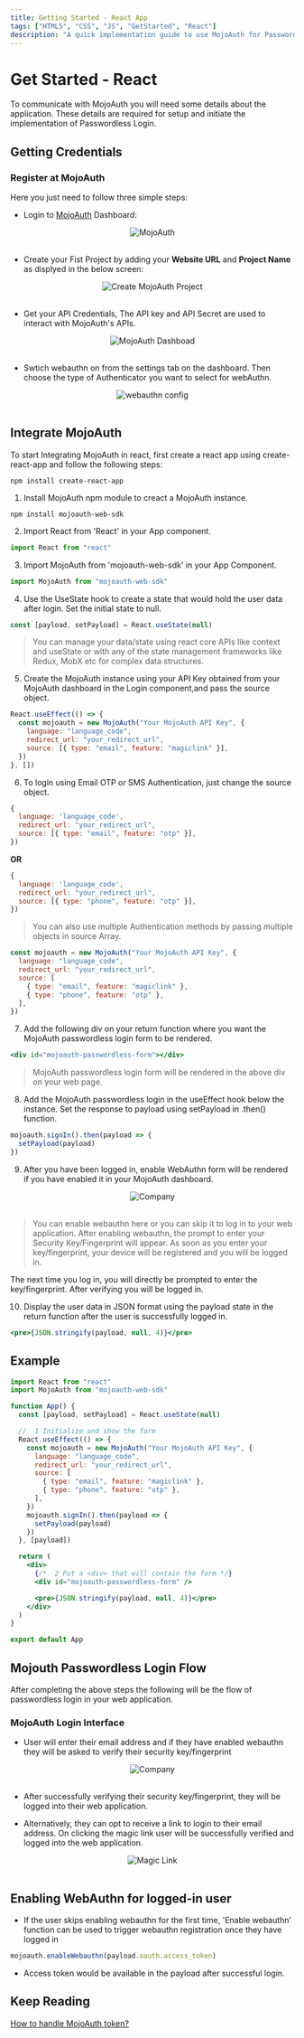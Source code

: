 ```yaml
---
title: Getting Started - React App
tags: ["HTML5", "CSS", "JS", "GetStarted", "React"]
description: "A quick implementation guide to use MojoAuth for Passwordless using Create React App"
---
```


# Get Started - React

To communicate with MojoAuth you will need some details about the application. These details are required for setup and initiate the implementation of Passwordless Login.

## Getting Credentials

### Register at MojoAuth

Here you just need to follow three simple steps:

- Login to [MojoAuth](https://mojoauth.com/signin) Dashboard:

<div id="mojoauth-preview "style="text-align:center">
  <img src="../../assets/common-images/login.png" alt="MojoAuth" />
</div>
<br/>

- Create your Fist Project by adding your **Website URL** and **Project Name** as displyed in the below screen:

<div style="text-align:center">
  <img src="../../assets/common-images/project.png" alt="Create MojoAuth Project" />
</div>
<br/>

- Get your API Credentials, The API key and API Secret are used to interact with MojoAuth's APIs.

<div style="text-align:center">
  <img src="../../assets/common-images/dashboard.png" alt="MojoAuth Dashboad" />
</div>
<br/>

- Swtich webauthn on from the settings tab on the dashboard. Then choose the type of Authenticator you want to select for webAuthn.

<div style="text-align:center">
  <img src="../../assets/common-images/webauthn-config.png" alt="webauthn config" />
</div>
<br/>

## Integrate MojoAuth

To start Integrating MojoAuth in react, first create a react app using create-react-app and follow the following steps:

```
npm install create-react-app
```

1. Install MojoAuth npm module to creact a MojoAuth instance.

```
npm install mojoauth-web-sdk
```

2. Import React from 'React' in your App component.

```jsx
import React from "react"
```

3. Import MojoAuth from 'mojoauth-web-sdk' in your App Component.

```jsx
import MojoAuth from "mojoauth-web-sdk"
```

4. Use the UseState hook to create a state that would hold the user data after login. Set the initial state to null.

```jsx
const [payload, setPayload] = React.useState(null)
```

> You can manage your data/state using react core APIs like context and useState or with any of the state management frameworks like Redux, MobX etc for complex data structures.

5. Create the MojoAuth instance using your API Key obtained from your MojoAuth dashboard in the Login component,and pass the source object.

```jsx
React.useEffect(() => {
  const mojoauth = new MojoAuth("Your MojoAuth API Key", {
    language: "language_code",
    redirect_url: "your_redirect_url",
    source: [{ type: "email", feature: "magiclink" }],
  })
}, [])
```

6. To login using Email OTP or SMS Authentication, just change the source object.

```js
{
  language: 'language_code',
  redirect_url: "your_redirect_url",
  source: [{ type: "email", feature: "otp" }],
})
```

**OR**

```js
{
  language: 'language_code',
  redirect_url: "your_redirect_url",
  source: [{ type: "phone", feature: "otp" }],
})
```

> You can also use multiple Authentication methods by passing multiple objects in source Array.

```js
const mojoauth = new MojoAuth("Your MojoAuth API Key", {
  language: "language_code",
  redirect_url: "your_redirect_url",
  source: [
    { type: "email", feature: "magiclink" },
    { type: "phone", feature: "otp" },
  ],
})
```

7. Add the following div on your return function where you want the MojoAuth passwordless login form to be rendered.

```jsx
<div id="mojoauth-passwordless-form"></div>
```

> MojoAuth passwordless login form will be rendered in the above div on your web page.

8. Add the MojoAuth passwordless login in the useEffect hook below the instance. Set the response to payload using setPayload in .then() function.

```jsx
mojoauth.signIn().then(payload => {
  setPayload(payload)
})
```

9. After you have been logged in, enable WebAuthn form will be rendered if you have enabled it in your MojoAuth dashboard.

<div style="text-align:center">
  <img src="../../assets/common-images/webauthn.png" alt="Company" />
</div>
<br/>

> You can enable webauthn here or you can skip it to log in to your web application. After enabling webauthn, the prompt to enter your Security Key/Fingerprint will appear. As soon as you enter your key/fingerprint, your device will be registered and you will be logged in.

The next time you log in, you will directly be prompted to enter the key/fingerprint. After verifying you will be logged in.

10. Display the user data in JSON format using the payload state in the return function after the user is successfully logged in.

```jsx
<pre>{JSON.stringify(payload, null, 4)}</pre>
```

## Example

```jsx
import React from "react"
import MojoAuth from "mojoauth-web-sdk"

function App() {
  const [payload, setPayload] = React.useState(null)

  //  1 Initialize and show the form
  React.useEffect(() => {
    const mojoauth = new MojoAuth("Your MojoAuth API Key", {
      language: "language_code",
      redirect_url: "your_redirect_url",
      source: [
        { type: "email", feature: "magiclink" },
        { type: "phone", feature: "otp" },
      ],
    })
    mojoauth.signIn().then(payload => {
      setPayload(payload)
    })
  }, [payload])

  return (
    <div>
      {/*  2 Put a <div> that will contain the form */}
      <div id="mojoauth-passwordless-form" />

      <pre>{JSON.stringify(payload, null, 4)}</pre>
    </div>
  )
}

export default App
```

## Mojouth Passwordless Login Flow

After completing the above steps the following will be the flow of passwordless login in your web application.

### MojoAuth Login Interface

- User will enter their email address and if they have enabled webauthn they will be asked to verify their security key/fingerprint

<div style="text-align:center">
  <img src="../../assets/common-images/company.png" alt="Company" />
</div>
<br/>

- After successfully verifying their security key/fingerprint, they will be logged into their web application.

- Alternatively, they can opt to receive a link to login to their email address. On clicking the magic link user will be successfully verified and logged into the web application.

<div style="text-align:center">
  <img src="../../assets/common-images/magic-link.png" alt="Magic Link" />
</div>
<br/>

## Enabling WebAuthn for logged-in user

- If the user skips enabling webauthn for the first time, 'Enable webauthn' function can be used to trigger webauthn registration once they have logged in

```js
mojoauth.enableWebauthn(payload.oauth.access_token)
```

- Access token would be available in the payload after successful login.

## Keep Reading

[How to handle MojoAuth token?](/howto/handle-jwt-token/)
